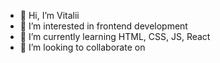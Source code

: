 - 👋 Hi, I’m Vitalii
- 👀 I’m interested in frontend development
- 🌱 I’m currently learning HTML, CSS, JS, React
- 💞️ I’m looking to collaborate on 

<!---
gostevVitalii/gostevVitalii is a ✨ special ✨ repository because its `README.md` (this file) appears on your GitHub profile.
You can click the Preview link to take a look at your changes.
--->
